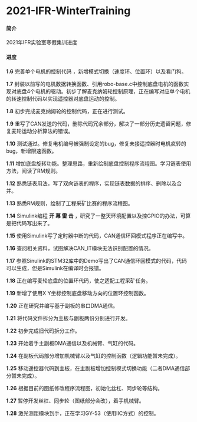 # 2021-IFR-WinterTraining
#### 简介

2021年IFR实验室寒假集训进度

#### 进度

**1.6**  完善单个电机的控制代码 ，新增模式切换（速度环、位置环）以及看门狗。

**1.7**  封装以前写的电机数据转换函数、引用robo-base.c中控制底盘电机的函数实现对底盘4个电机的驱动。初步了解麦克纳姆轮控制原理，正在编写对应单个电机的转速控制代码以实现遥控器对底盘运动的控制。

**1.8**  初步完成麦克纳姆轮的控制代码，正在进行测试。

**1.9**  重写了CAN发送的代码，删除代码冗余部分，解决了一部分历史遗留问题，修复麦轮运动分析算法的错误。

**1.10**  测试通过。修复电机编号被强制设定的bug，修复未接遥控器时电机疯转的bug，新增限速函数。

**1.11**  增加底盘旋转功能。整理思路，重新绘制底盘控制程序流程图。学习链表使用方法，阅读了RM规则。

**1.12**  熟悉链表用法，写了双向链表的程序，实现链表数据的排序、删除以及合并。

**1.13**  熟悉RM规则，绘制了工程采矿比赛的程序流程图。

**1.14**  Simulink编程 **开 幕 雷 击** ，研究了一整天环境配置以及控GPIO的办法，可算是把代码写出来了。

**1.15**  使用Simulink写了定时器中断的代码，CAN通信环回模式程序正在编写中。

**1.16**  查阅相关资料，试图解决CAN_IT模块无法识别配置的情况。

**1.17**  参照Sinulink的STM32库中的Demo写出了CAN通信环回模式的代码，代码可以生成，但是Simulink在编译时会报错。

**1.18**  正在编写麦轮底盘的位置环代码，使之适配工程采矿任务。

**1.19**  新增了使用X Y坐标控制底盘移动方向的位置环控制函数。

**1.20**  正在研究并编写基于副板的串口DMA通信。

**1.21**  将代码文件拆分为主板与副板两份分别进行开发。

**1.22**  初步完成旧代码拆分工作。

**1.23**  开始着手主副板DMA通信以及机械臂、气缸的代码。

**1.24**  在副板代码部分增加机械臂以及气缸的控制函数（逻辑功能暂未完成）。

**1.25**  移动遥控器代码到主板，在主副板增加控制模式切换功能（二者DMA通信部分暂未完成）。

**1.26**  根据目前的图纸修改程序流程图，初始化丝杠、同步轮等结构。

**1.27**  暂停开发丝杠、同步轮（图纸部分会改），着手机械臂。

**1.28**  激光测距模块到手，正在学习GY-53（使用IIC方式）的控制。